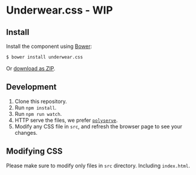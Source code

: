 # Underwear.css - WIP

## Install

Install the component using [Bower](http://bower.io/):
```sh
$ bower install underwear.css
```

Or [download as ZIP](https://github.com/Starcounter/Underwear.css/archive/master.zip).

<!-- [Starcounter 2.4.0.+](https://starcounter.io/) has it already pre-installed, under `/sys/underwear.css/underwear.css`. -->

## Development

1. Clone this repository.
2. Run `npm install`.
3. Run `npm run watch`.
4. HTTP serve the files, we prefer [`polyserve`](https://www.npmjs.com/package/polyserve).
5. Modify any CSS file in `src`, and refresh the browser page to see your changes.

## Modifying CSS

Please make sure to modify only files in `src` directory. Including `index.html`.
